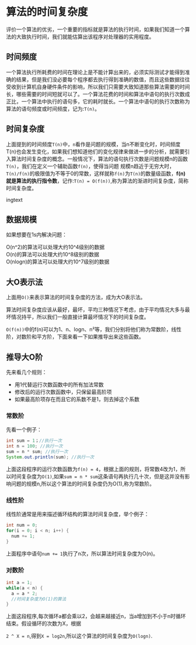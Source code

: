 # 算法的时间复杂度

评价一个算法的优劣，一个重要的指标就是算法的执行时间，如果我们知道一个算法的大致执行时间，我们就能估算出该程序对处理器的实用程度。    

## 时间频度  

一个算法执行所耗费的时间在理论上是不能计算出来的，必须实际测试才能得到准确的结果，但是我们没必要每个程序都去执行得到准确的数值，而且这些数据往往受收到计算机自身硬件条件的影响，所以我们只需要大致知道那些算法需要的时间长，哪些需要的时间短就可以了。一个算法花费的时间和算法中语句的执行次数成正比，一个算法中执行的语句多，它的耗时就长。一个算法中语句的执行次数称为算法的语句频度或时间频度，记为:`T(n)`。

## 时间复杂度 

上面提到的时间频度`T(n)`中，`n`看作是问题的规模，当n不断变化时，时间频度T(n)也会发生变化，如果我们想知道他们的变化规律来做进一步的分析，就需要引入算法时间复杂度的概念。一般情况下，算法的语句执行次数是问题规模n的函数`T(n)`，我们在定义一个辅助函数`f(n)`，使得当问题 规模n趋近于无穷大时，`T(n)/f(n)`的极限值为不等于0的常数，这样就称`f(n)`为`T(n)`的数量级函数，**f(n)就是算法的执行指令数**，记作:`T(n) = O(f(n))`,称为算法的渐进时间复杂度，简称时间复杂度。      


ingtext

## 数据规模     

如果想要在1s内解决问题：    

O(n^2)的算法可以处理大约10^4级别的数据     
O(n)的算法可以处理大约10^8级别的数据    
O(nlogn)的算法可以处理大约10^7级别的数据   

## 大O表示法   

上面用`O()`来表示算法的时间复杂度的方法，成为大O表示法。    

算法时间复杂度应该从最好，最坏，平均三种情况下考虑，由于平均情况大多与最坏情况持平，所以我们一般直接计算最坏情况下的时间复杂度。     

`O(f(n))`中的f(n)可以为1、n、logn、n²等，我们分别将他们称为常数阶，线性阶，对数阶和平方阶，下面来看一下如果推导出来这些函数。       

## 推导大O阶   

先来看几个规则：

* 用1代替运行次数函数中的所有加法常数
* 修改后的运行次数函数中，只保留最高阶项 
* 如果最高阶项存在而且它的系数不是1，则去掉这个系数    



### 常数阶   

先看一个例子：  

```java 
int sum = 1；//执行一次
int n = 100; //执行一次
sum = n * sum; //执行一次
System.out.println(sum); //执行一次
```

上面这段程序的运行次数函数为`f(n) = 4`，根据上面的规则，将常数4改为1，所以时间复杂度为`O(1)`,如果`sum = n * sum`这条语句再执行几十次，但是这并没有影响问题的规模n,所以这个算法的时间复杂度仍为O(1),称为常数阶。   



### 线性阶

线性阶通常是用来描述循环结构的算法时间复杂度，举个例子：  

```java
int num = 0;
for(i = 0; i < n; i++) {
  num += 1;
}
```

上面程序中语句`num += 1`执行了n次，所以算法时间复杂度为O(n)。    



### 对数阶   

```java
int a = 1;
while(a < n) {
  a = a * 2;
  //时间复杂度为O(1)的算法
}
```

上面这段程序,每次循环a都会乘以2，会越来越接近n，当a增加到不小于n时循环结束。假设循环的次数为X，根据

`2 ^ X = n`,得到`X = log2n`,所以这个算法的时间复杂度为`O(logn)`.    



 